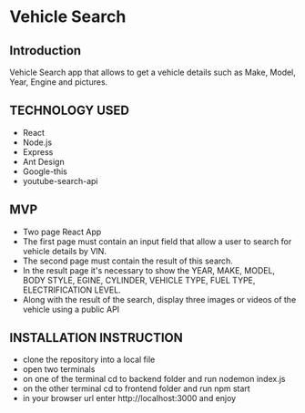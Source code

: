 # Vehicle Search


## Introduction

Vehicle Search app that allows to get a vehicle details such as Make, Model, Year, Engine and pictures.

## TECHNOLOGY USED
* React
* Node.js
* Express
* Ant Design
* Google-this
* youtube-search-api

## MVP
* Two page React App
* The first page must contain an input field that allow a user to search for vehicle details by VIN.
* The second page must contain the result of this search.
* In the result page it's necessary to show the YEAR, MAKE, MODEL, BODY STYLE, EGINE, CYLINDER, VEHICLE TYPE, FUEL TYPE, ELECTRIFICATION LEVEL.
* Along with the result of the search, display three images or videos of the vehicle using a public API


## INSTALLATION INSTRUCTION
* clone the repository into a local file
* open two terminals
* on one of the terminal cd to backend folder and run nodemon index.js
* on the other terminal cd to frontend folder and run npm start
* in your browser url enter http://localhost:3000 and enjoy

